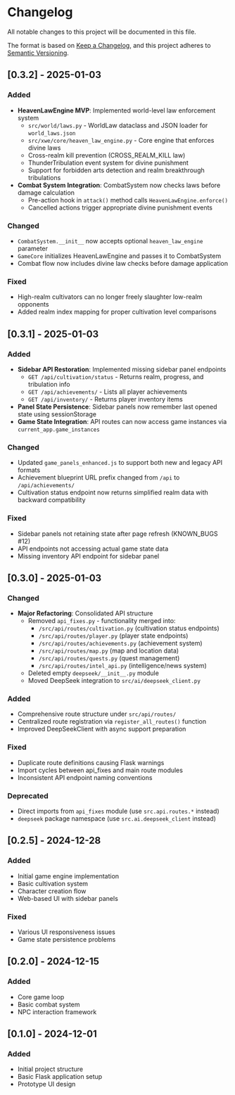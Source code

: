 # Changelog

All notable changes to this project will be documented in this file.

The format is based on [Keep a Changelog](https://keepachangelog.com/en/1.0.0/),
and this project adheres to [Semantic Versioning](https://semver.org/spec/v2.0.0.html).

## [0.3.2] - 2025-01-03

### Added
- **HeavenLawEngine MVP**: Implemented world-level law enforcement system
  - `src/world/laws.py` - WorldLaw dataclass and JSON loader for `world_laws.json`
  - `src/xwe/core/heaven_law_engine.py` - Core engine that enforces divine laws
  - Cross-realm kill prevention (CROSS_REALM_KILL law)
  - ThunderTribulation event system for divine punishment
  - Support for forbidden arts detection and realm breakthrough tribulations
- **Combat System Integration**: CombatSystem now checks laws before damage calculation
  - Pre-action hook in `attack()` method calls `HeavenLawEngine.enforce()`
  - Cancelled actions trigger appropriate divine punishment events

### Changed
- `CombatSystem.__init__` now accepts optional `heaven_law_engine` parameter
- `GameCore` initializes HeavenLawEngine and passes it to CombatSystem
- Combat flow now includes divine law checks before damage application

### Fixed
- High-realm cultivators can no longer freely slaughter low-realm opponents
- Added realm index mapping for proper cultivation level comparisons

## [0.3.1] - 2025-01-03

### Added
- **Sidebar API Restoration**: Implemented missing sidebar panel endpoints
  - `GET /api/cultivation/status` - Returns realm, progress, and tribulation info
  - `GET /api/achievements/` - Lists all player achievements
  - `GET /api/inventory/` - Returns player inventory items
- **Panel State Persistence**: Sidebar panels now remember last opened state using sessionStorage
- **Game State Integration**: API routes can now access game instances via `current_app.game_instances`

### Changed
- Updated `game_panels_enhanced.js` to support both new and legacy API formats
- Achievement blueprint URL prefix changed from `/api` to `/api/achievements/`
- Cultivation status endpoint now returns simplified realm data with backward compatibility

### Fixed
- Sidebar panels not retaining state after page refresh (KNOWN_BUGS #12)
- API endpoints not accessing actual game state data
- Missing inventory API endpoint for sidebar panel

## [0.3.0] - 2025-01-03

### Changed
- **Major Refactoring**: Consolidated API structure
  - Removed `api_fixes.py` - functionality merged into:
    - `/src/api/routes/cultivation.py` (cultivation status endpoints)
    - `/src/api/routes/player.py` (player state endpoints)
    - `/src/api/routes/achievements.py` (achievement system)
    - `/src/api/routes/map.py` (map and location data)
    - `/src/api/routes/quests.py` (quest management)
    - `/src/api/routes/intel_api.py` (intelligence/news system)
  - Deleted empty `deepseek/__init__.py` module
  - Moved DeepSeek integration to `src/ai/deepseek_client.py`

### Added
- Comprehensive route structure under `src/api/routes/`
- Centralized route registration via `register_all_routes()` function
- Improved DeepSeekClient with async support preparation

### Fixed
- Duplicate route definitions causing Flask warnings
- Import cycles between api_fixes and main route modules
- Inconsistent API endpoint naming conventions

### Deprecated
- Direct imports from `api_fixes` module (use `src.api.routes.*` instead)
- `deepseek` package namespace (use `src.ai.deepseek_client` instead)

## [0.2.5] - 2024-12-28

### Added
- Initial game engine implementation
- Basic cultivation system
- Character creation flow
- Web-based UI with sidebar panels

### Fixed
- Various UI responsiveness issues
- Game state persistence problems

## [0.2.0] - 2024-12-15

### Added
- Core game loop
- Basic combat system
- NPC interaction framework

## [0.1.0] - 2024-12-01

### Added
- Initial project structure
- Basic Flask application setup
- Prototype UI design
